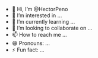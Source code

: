 - 👋 Hi, I’m @HectorPeno
- 👀 I’m interested in ...
- 🌱 I’m currently learning ...
- 💞️ I’m looking to collaborate on ...
- 📫 How to reach me ...
- 😄 Pronouns: ...
- ⚡ Fun fact: ...

<!---
HectorPeno/HectorPeno is a ✨ special ✨ repository because its `README.md` (this file) appears on your GitHub profile.
You can click the Preview link to take a look at your changes.
--->
